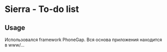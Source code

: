 # Sierra - To-do list

## Usage
Использовался framework PhoneGap.
Вся основа приложения находится в www/...

